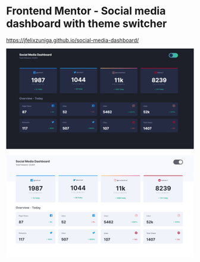 # Frontend Mentor - Social media dashboard with theme switcher

https://jfelixzuniga.github.io/social-media-dashboard/

![](./Captura.PNG)

![](./Captura2.PNG)
